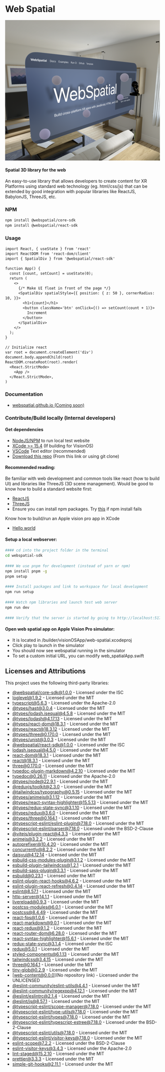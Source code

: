 # Web Spatial

![Screenshot](./testServer/public/exampleImg.png)

#### Spatial 3D library for the web

An easy-to-use library that allows developers to create content for XR Platforms using standard web technology (eg. html/css/js) that can be extended by good integration with popular libraries like ReactJS, BabylonJS, ThreeJS, etc.

### NPM

```sh
npm install @webspatial/core-sdk
npm install @webspatial/react-sdk
```

### Usage

```
import React, { useState } from 'react'
import ReactDOM from 'react-dom/client'
import { SpatialDiv } from '@webspatial/react-sdk'

function App() {
  const [count, setCount] = useState(0);
  return (
    <>
      {/* Make UI float in front of the page */}
      <SpatialDiv spatialStyle={{ position: { z: 50 }, cornerRadius: 10, }}>
        <h1>{count}</h1>
        <button className='btn' onClick={() => setCount(count + 1)}>
          Increment
        </button>
      </SpatialDiv>
    </>
  );
}

// Initialize react
var root = document.createElement('div')
document.body.appendChild(root)
ReactDOM.createRoot(root).render(
  <React.StrictMode>
    <App />
  </React.StrictMode>,
)

```

### Documentation

- [webspatial.github.io (Coming soon)](https://webspatial.github.io)

### Contribute/Build locally (Internal developers)

#### Get dependencies

- [NodeJS/NPM](https://nodejs.org/en/download/package-manager) to run local test website
- [XCode >= 15.4](https://apps.apple.com/us/app/xcode/id497799835?mt=12) (If building for VisionOS)
- [VSCode](https://code.visualstudio.com/) Text editor (recommended)
- [Download this repo](https://github.com/webspatial/webspatial-sdk/archive/refs/heads/main.zip) (From this link or using git clone)

#### Recommended reading:

Be familiar with web development and common tools like react (how to build UI) and libraries like ThreeJS (3D scene management). Would be good to know how to build a standard website first:

- [ReactJS](https://react.dev/learn)
- [ThreeJS](https://threejs.org/docs/#manual/en/introduction/Installation)
- Ensure you can install npm packages. Try [this](https://docs.npmjs.com/resolving-eacces-permissions-errors-when-installing-packages-globally) if npm install fails

Know how to build/run an Apple vision pro app in XCode

- [Hello world](https://developer.apple.com/documentation/visionos/world)

#### Setup a local webserver:

```sh
#### cd into the project folder in the terminal
cd webspatial-sdk

#### We use pnpm for development (instead of yarn or npm)
npm install pnpm -g
pnpm setup

#### Install packages and link to workspace for local development
npm run setup

#### Watch npm libraries and launch test web server
npm run dev

#### Verify that the server is started by going to http://localhost:5173/
```

#### Open web spatial app on Apple Vision Pro simulator:

- It is located in /builder/visionOSApp/web-spatial.xcodeproj
- Click play to launch in the simulator
- You should now see webspatial running in the simulator
- To set a custom initial URL, you can modify web_spatialApp.swift

## Licenses and Attributions

This project uses the following third-party libraries:

- [@webspatial/core-sdk@1.0.0](https://github.com/webspatial/webspatial-sdk) - Licensed under the ISC
- [loglevel@1.9.2](https://github.com/pimterry/loglevel) - Licensed under the MIT
- [typescript@5.6.3](https://github.com/microsoft/TypeScript) - Licensed under the Apache-2.0
- [@types/hast@3.0.4](https://github.com/DefinitelyTyped/DefinitelyTyped) - Licensed under the MIT
- [@types/lodash.isequal@4.5.8](https://github.com/DefinitelyTyped/DefinitelyTyped) - Licensed under the MIT
- [@types/lodash@4.17.13](https://github.com/DefinitelyTyped/DefinitelyTyped) - Licensed under the MIT
- [@types/react-dom@18.3.1](https://github.com/DefinitelyTyped/DefinitelyTyped) - Licensed under the MIT
- [@types/react@18.3.12](https://github.com/DefinitelyTyped/DefinitelyTyped) - Licensed under the MIT
- [@types/three@0.170.0](https://github.com/DefinitelyTyped/DefinitelyTyped) - Licensed under the MIT
- [@types/unist@3.0.3](https://github.com/DefinitelyTyped/DefinitelyTyped) - Licensed under the MIT
- [@webspatial/react-sdk@1.0.0](https://github.com/webspatial/webspatial-sdk) - Licensed under the ISC
- [lodash.isequal@4.5.0](https://github.com/lodash/lodash) - Licensed under the MIT
- [react-dom@18.3.1](https://github.com/facebook/react) - Licensed under the MIT
- [react@18.3.1](https://github.com/facebook/react) - Licensed under the MIT
- [three@0.170.0](https://github.com/mrdoob/three.js) - Licensed under the MIT
- [typedoc-plugin-markdown@4.2.10](https://github.com/typedoc2md/typedoc-plugin-markdown) - Licensed under the MIT
- [typedoc@0.26.11](https://github.com/TypeStrong/TypeDoc) - Licensed under the Apache-2.0
- [@types/node@22.9.1](https://github.com/DefinitelyTyped/DefinitelyTyped) - Licensed under the MIT
- [@reduxjs/toolkit@2.3.0](https://github.com/reduxjs/redux-toolkit) - Licensed under the MIT
- [@tailwindcss/typography@0.5.15](https://github.com/tailwindlabs/tailwindcss-typography) - Licensed under the MIT
- [@types/animejs@3.1.12](https://github.com/DefinitelyTyped/DefinitelyTyped) - Licensed under the MIT
- [@types/react-syntax-highlighter@15.5.13](https://github.com/DefinitelyTyped/DefinitelyTyped) - Licensed under the MIT
- [@types/redux-state-sync@3.1.10](https://github.com/DefinitelyTyped/DefinitelyTyped) - Licensed under the MIT
- [@types/redux@3.6.0](https://github.com/reactjs/redux) - Licensed under the MIT
- [@types/three@0.164.1](https://github.com/DefinitelyTyped/DefinitelyTyped) - Licensed under the MIT
- [@typescript-eslint/eslint-plugin@7.18.0](https://github.com/typescript-eslint/typescript-eslint) - Licensed under the MIT
- [@typescript-eslint/parser@7.18.0](https://github.com/typescript-eslint/typescript-eslint) - Licensed under the BSD-2-Clause
- [@vitejs/plugin-react@4.3.3](https://github.com/vitejs/vite-plugin-react) - Licensed under the MIT
- [animejs@3.2.2](https://github.com/juliangarnier/anime) - Licensed under the MIT
- [autoprefixer@10.4.20](https://github.com/postcss/autoprefixer) - Licensed under the MIT
- [concurrently@8.2.2](https://github.com/open-cli-tools/concurrently) - Licensed under the MIT
- [daisyui@4.12.14](https://github.com/saadeghi/daisyui) - Licensed under the MIT
- [esbuild-css-modules-plugin@3.1.2](https://github.com/indooorsman/esbuild-css-modules-plugin) - Licensed under the MIT
- [esbuild-plugin-tailwindcss@1.2.1](https://github.com/ttempaa/esbuild-plugin-tailwindcss) - Licensed under the MIT
- [esbuild-sass-plugin@3.3.1](https://github.com/glromeo/esbuild-sass-plugin) - Licensed under the MIT
- [esbuild@0.23.1](https://github.com/evanw/esbuild) - Licensed under the MIT
- [eslint-plugin-react-hooks@4.6.2](https://github.com/facebook/react) - Licensed under the MIT
- [eslint-plugin-react-refresh@0.4.14](https://github.com/ArnaudBarre/eslint-plugin-react-refresh) - Licensed under the MIT
- [eslint@8.57.1](https://github.com/eslint/eslint) - Licensed under the MIT
- [http-server@14.1.1](https://github.com/http-party/http-server) - Licensed under the MIT
- [livereload@0.9.3](https://github.com/napcs/node-livereload) - Licensed under the MIT
- [postcss-modules@6.0.1](https://github.com/css-modules/postcss-modules) - Licensed under the MIT
- [postcss@8.4.49](https://github.com/postcss/postcss) - Licensed under the MIT
- [react-fps@1.0.6](git+https://JohannesKlauss@github.com/JohannesKlauss/react-fps) - Licensed under the MIT
- [react-markdown@9.0.1](https://github.com/remarkjs/react-markdown) - Licensed under the MIT
- [react-redux@9.1.2](https://github.com/reduxjs/react-redux) - Licensed under the MIT
- [react-router-dom@6.28.0](https://github.com/remix-run/react-router) - Licensed under the MIT
- [react-syntax-highlighter@15.6.1](https://github.com/react-syntax-highlighter/react-syntax-highlighter) - Licensed under the MIT
- [redux-state-sync@3.1.4](https://github.com/AOHUA/redux-state-sync) - Licensed under the ISC
- [redux@5.0.1](https://github.com/reduxjs/redux) - Licensed under the MIT
- [styled-components@6.1.13](https://github.com/styled-components/styled-components) - Licensed under the MIT
- [tailwindcss@3.4.15](https://github.com/tailwindlabs/tailwindcss) - Licensed under the MIT
- [three@0.164.1](https://github.com/mrdoob/three.js) - Licensed under the MIT
- [tiny-glob@0.2.9](https://github.com/terkelg/tiny-glob) - Licensed under the MIT
- [web-content@0.0.0](No repository link) - Licensed under the UNLICENSED
- [@eslint-community/eslint-utils@4.4.1](https://github.com/eslint-community/eslint-utils) - Licensed under the MIT
- [@eslint-community/regexpp@4.12.1](https://github.com/eslint-community/regexpp) - Licensed under the MIT
- [@eslint/eslintrc@2.1.4](https://github.com/eslint/eslintrc) - Licensed under the MIT
- [@eslint/js@8.57.1](https://github.com/eslint/eslint) - Licensed under the MIT
- [@typescript-eslint/scope-manager@7.18.0](https://github.com/typescript-eslint/typescript-eslint) - Licensed under the MIT
- [@typescript-eslint/type-utils@7.18.0](https://github.com/typescript-eslint/typescript-eslint) - Licensed under the MIT
- [@typescript-eslint/types@7.18.0](https://github.com/typescript-eslint/typescript-eslint) - Licensed under the MIT
- [@typescript-eslint/typescript-estree@7.18.0](https://github.com/typescript-eslint/typescript-eslint) - Licensed under the BSD-2-Clause
- [@typescript-eslint/utils@7.18.0](https://github.com/typescript-eslint/typescript-eslint) - Licensed under the MIT
- [@typescript-eslint/visitor-keys@7.18.0](https://github.com/typescript-eslint/typescript-eslint) - Licensed under the MIT
- [eslint-scope@7.2.2](https://github.com/eslint/eslint-scope) - Licensed under the BSD-2-Clause
- [eslint-visitor-keys@3.4.3](https://github.com/eslint/eslint-visitor-keys) - Licensed under the Apache-2.0
- [lint-staged@15.2.10](https://github.com/lint-staged/lint-staged) - Licensed under the MIT
- [prettier@3.3.3](https://github.com/prettier/prettier) - Licensed under the MIT
- [simple-git-hooks@2.11.1](https://github.com/toplenboren/simple-git-hooks) - Licensed under the MIT

